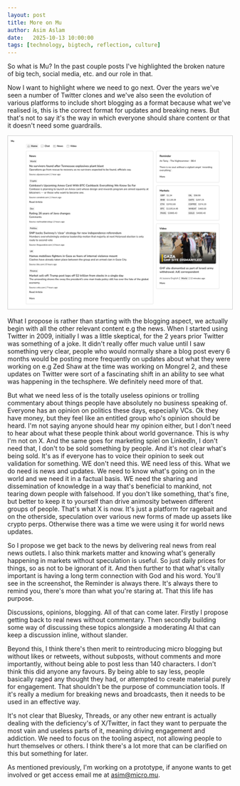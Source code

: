 ```yaml
---
layout: post
title: More on Mu
author: Asim Aslam
date:   2025-10-13 10:00:00
tags: [technology, bigtech, reflection, culture]
---
```


So what is Mu? In the past couple posts I've highlighted the broken nature of big tech, social media, etc. and our role in that.

Now I want to highlight where we need to go next. Over the years we've seen a number of Twitter clones and we've also seen the 
evolution of various platforms to include short blogging as a format because what we've realised is, this is the correct format 
for updates and breaking news. But that's not to say it's the way in which everyone should share content or that it doesn't need 
some guardrails. 

<img src="/images/muxyz.png" style="border: 1px solid #cccccc;"/>

What I propose is rather than starting with the blogging aspect, we actually begin with all the other relevant content e.g the news. 
When I started using Twitter in 2009, initially I was a little skeptical, for the 2 years prior Twitter was something of a joke. It 
didn't really offer much value until I saw something very clear, people who would normally share a blog post every 6 months would be 
posting more frequently on updates about what they were working on e.g Zed Shaw at the time was working on Mongrel 2, and these updates 
on Twitter were sort of a fascinating shift in an ability to see what was happening in the techsphere. We definitely need more of that. 

But what we need less of is the totally useless opinions or trolling commentary about things people have absolutely no business speaking of. 
Everyone has an opinion on politics these days, especially VCs. Ok they have money, but they feel like an entitled group who's opinion should 
be heard. I'm not saying anyone should hear my opinion either, but I don't need to hear about what these people think about world governance. 
This is why I'm not on X. And the same goes for marketing spiel on LinkedIn, I don't need that, I don't to be sold something by people. And 
it's not clear what's being sold. It's as if everyone has to voice their opinion to seek out validation for something. WE don't need this. WE 
need less of this. What we do need is news and updates. We need to know what's going on in the world and we need it in a factual basis. WE 
need the sharing and dissemination of knowledge in a way that's beneficial to mankind, not tearing down people with falsehood. If you don't 
like something, that's fine, but better to keep it to yourself than drive animosity between different groups of people. That's what X is now. 
It's just a platform for ragebait and on the otherside, speculation over various new forms of made up assets like crypto perps. Otherwise 
there was a time we were using it for world news updates.

So I propose we get back to the news by delivering real news from real news outlets. I also think markets matter and knowing what's generally 
happening in markets without speculation is useful. So just daily prices for things, so as not to be ignorant of it. And then further to that 
what's vitally important is having a long term connection with God and his word. You'll see in the screenshot, the Reminder is always there. 
It's always there to remind you, there's more than what you're staring at. That this life has purpose.

Discussions, opinions, blogging. All of that can come later. Firstly I propose getting back to real news without commentary. Then secondly 
building some way of discussing these topics alongside a moderating AI that can keep a discussion inline, without slander.

Beyond this, I think there's then merit to reintroducing micro blogging but without likes or retweets, without subposts, without comments 
and more importantly, without being able to post less than 140 characters. I don't think this did anyone any favours. By being able to 
say less, people basically raged any thought they had, or attempted to create material purely for engagement. That shouldn't be the 
purpose of communciation tools. If it's really a medium for breaking news and broadcasts, then it needs to be used in an effective way. 

It's not clear that Bluesky, Threads, or any other new entrant is actually dealing with the deficiency's of X/Twitter, in fact they want 
to perpuate the most vain and useless parts of it, meaning driving engagement and addiction. We need to focus on the tooling aspect, not 
allowing people to hurt themselves or others. I think there's a lot more that can be clarified on this but something for later.

As mentioned previously, I'm working on a prototype, if anyone wants to get involved or get access email me at [asim@micro.mu](mailto:asim@micro.mu).
